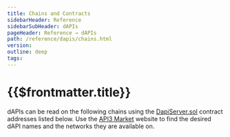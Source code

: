 ```yaml
---
title: Chains and Contracts
sidebarHeader: Reference
sidebarSubHeader: dAPIs
pageHeader: Reference → dAPIs
path: /reference/dapis/chains.html
version:
outline: deep
tags:
---
```


<PageHeader/>

<SearchHighlight/>

# {{$frontmatter.title}}

dAPIs can be read on the following chains using the
[DapiServer.sol](/reference/dapis/functions/) contract addresses listed below.
Use the [API3 Market<ExternalLinkImage/>](https://market.api3.org/) website to
find the desired dAPI names and the networks they are available on.

<ChainsList/>
